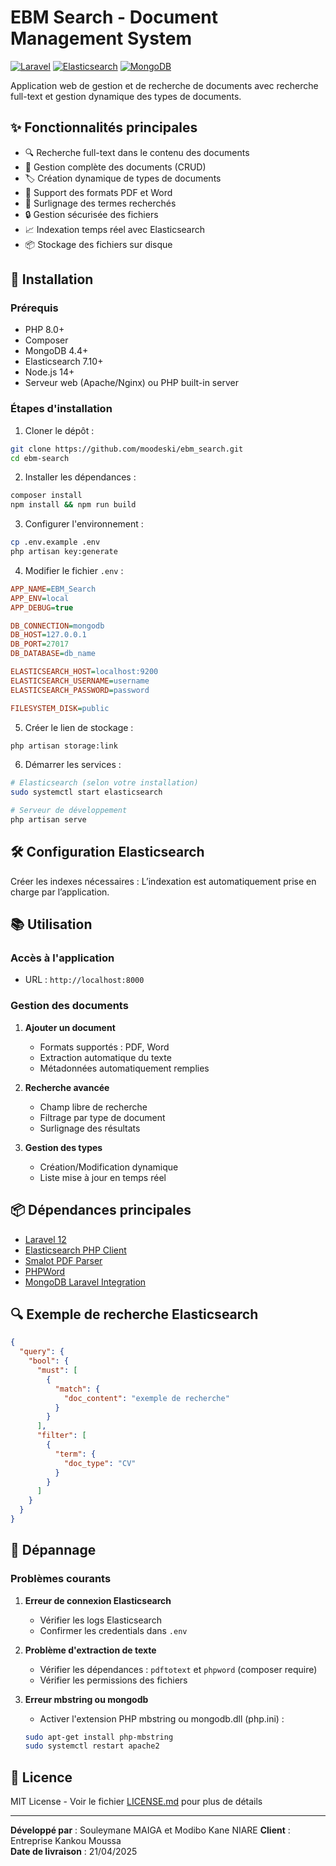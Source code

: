 
# EBM Search - Document Management System

[![Laravel](https://img.shields.io/badge/Laravel-FF2D20?style=for-the-badge&logo=laravel&logoColor=white)](https://laravel.com)
[![Elasticsearch](https://img.shields.io/badge/Elasticsearch-005571?style=for-the-badge&logo=elasticsearch&logoColor=white)](https://www.elastic.co)
[![MongoDB](https://img.shields.io/badge/MongoDB-47A248?style=for-the-badge&logo=mongodb&logoColor=white)](https://www.mongodb.com)

Application web de gestion et de recherche de documents avec recherche full-text et gestion dynamique des types de documents.

## ✨ Fonctionnalités principales

- 🔍 Recherche full-text dans le contenu des documents
- 📁 Gestion complète des documents (CRUD)
- 🏷️ Création dynamique de types de documents
- 📄 Support des formats PDF et Word
- 🎯 Surlignage des termes recherchés
- 🔒 Gestion sécurisée des fichiers
- 📈 Indexation temps réel avec Elasticsearch
- 📦 Stockage des fichiers sur disque

## 🚀 Installation

### Prérequis
- PHP 8.0+
- Composer
- MongoDB 4.4+
- Elasticsearch 7.10+
- Node.js 14+
- Serveur web (Apache/Nginx) ou PHP built-in server

### Étapes d'installation
1. Cloner le dépôt :
```bash
git clone https://github.com/moodeski/ebm_search.git
cd ebm-search
```

2. Installer les dépendances :
```bash
composer install
npm install && npm run build
```

3. Configurer l'environnement :
```bash
cp .env.example .env
php artisan key:generate
```

4. Modifier le fichier `.env` :
```ini
APP_NAME=EBM_Search
APP_ENV=local
APP_DEBUG=true

DB_CONNECTION=mongodb
DB_HOST=127.0.0.1
DB_PORT=27017
DB_DATABASE=db_name

ELASTICSEARCH_HOST=localhost:9200
ELASTICSEARCH_USERNAME=username
ELASTICSEARCH_PASSWORD=password

FILESYSTEM_DISK=public
```

5. Créer le lien de stockage :
```bash
php artisan storage:link
```

6. Démarrer les services :
```bash
# Elasticsearch (selon votre installation)
sudo systemctl start elasticsearch

# Serveur de développement
php artisan serve
```

## 🛠 Configuration Elasticsearch

Créer les indexes nécessaires :
L’indexation est automatiquement prise en charge par l’application.

## 📚 Utilisation

### Accès à l'application
- URL : `http://localhost:8000`

### Gestion des documents
1. **Ajouter un document**
   - Formats supportés : PDF, Word
   - Extraction automatique du texte
   - Métadonnées automatiquement remplies

2. **Recherche avancée**
   - Champ libre de recherche
   - Filtrage par type de document
   - Surlignage des résultats

3. **Gestion des types**
   - Création/Modification dynamique
   - Liste mise à jour en temps réel

## 📦 Dépendances principales
- [Laravel 12](https://laravel.com)
- [Elasticsearch PHP Client](https://www.elastic.co/guide/en/elasticsearch/client/php-api/current/index.html)
- [Smalot PDF Parser](https://github.com/smalot/pdfparser)
- [PHPWord](https://github.com/PHPOffice/PHPWord)
- [MongoDB Laravel Integration](https://github.com/jenssegers/laravel-mongodb)

## 🔍 Exemple de recherche Elasticsearch
```json
{
  "query": {
    "bool": {
      "must": [
        {
          "match": {
            "doc_content": "exemple de recherche"
          }
        }
      ],
      "filter": [
        {
          "term": {
            "doc_type": "CV"
          }
        }
      ]
    }
  }
}
```

## 🚨 Dépannage

### Problèmes courants
1. **Erreur de connexion Elasticsearch**
   - Vérifier les logs Elasticsearch
   - Confirmer les credentials dans `.env`

2. **Problème d'extraction de texte**
   - Vérifier les dépendances : `pdftotext` et `phpword` (composer require)
   - Vérifier les permissions des fichiers

3. **Erreur mbstring ou mongodb**
   - Activer l'extension PHP mbstring ou mongodb.dll (php.ini) :
   ```bash
   sudo apt-get install php-mbstring
   sudo systemctl restart apache2
   ```

## 📄 Licence
MIT License - Voir le fichier [LICENSE.md](LICENSE) pour plus de détails

---

**Développé par** : Souleymane MAIGA et Modibo Kane NIARE
**Client** : Entreprise Kankou Moussa  
**Date de livraison** : 21/04/2025